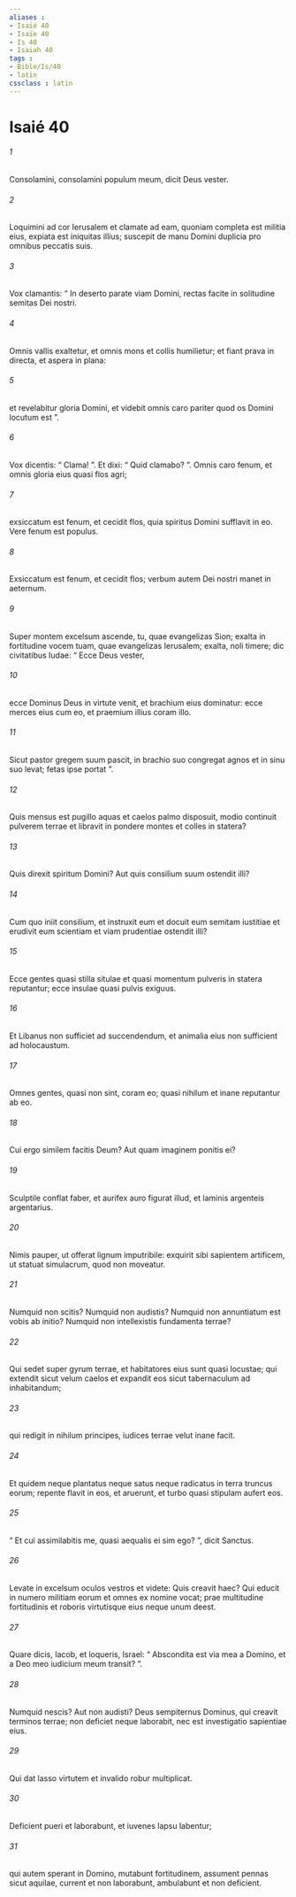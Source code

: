 ```yaml
---
aliases : 
- Isaié 40
- Isaïe 40
- Is 40
- Isaiah 40
tags : 
- Bible/Is/40
- latin
cssclass : latin
---
```


# Isaié 40

###### 1
Consolamini, consolamini populum meum, dicit Deus vester.
###### 2
Loquimini ad cor Ierusalem et clamate ad eam, quoniam completa est militia eius, expiata est iniquitas illius; suscepit de manu Domini duplicia pro omnibus peccatis suis.
###### 3
Vox clamantis: “ In deserto parate viam Domini, rectas facite in solitudine semitas Dei nostri.
###### 4
Omnis vallis exaltetur, et omnis mons et collis humilietur; et fiant prava in directa, et aspera in plana:
###### 5
et revelabitur gloria Domini, et videbit omnis caro pariter quod os Domini locutum est ”.
###### 6
Vox dicentis: “ Clama! ”. Et dixi: “ Quid clamabo? ”. Omnis caro fenum, et omnis gloria eius quasi flos agri;
###### 7
exsiccatum est fenum, et cecidit flos, quia spiritus Domini sufflavit in eo. Vere fenum est populus.
###### 8
Exsiccatum est fenum, et cecidit flos; verbum autem Dei nostri manet in aeternum.
###### 9
Super montem excelsum ascende, tu, quae evangelizas Sion; exalta in fortitudine vocem tuam, quae evangelizas Ierusalem; exalta, noli timere; dic civitatibus Iudae: “ Ecce Deus vester,
###### 10
ecce Dominus Deus in virtute venit, et brachium eius dominatur: ecce merces eius cum eo, et praemium illius coram illo.
###### 11
Sicut pastor gregem suum pascit, in brachio suo congregat agnos et in sinu suo levat; fetas ipse portat ”.
###### 12
Quis mensus est pugillo aquas et caelos palmo disposuit, modio continuit pulverem terrae et libravit in pondere montes et colles in statera?
###### 13
Quis direxit spiritum Domini? Aut quis consilium suum ostendit illi?
###### 14
Cum quo iniit consilium, et instruxit eum et docuit eum semitam iustitiae et erudivit eum scientiam et viam prudentiae ostendit illi?
###### 15
Ecce gentes quasi stilla situlae et quasi momentum pulveris in statera reputantur; ecce insulae quasi pulvis exiguus.
###### 16
Et Libanus non sufficiet ad succendendum, et animalia eius non sufficient ad holocaustum.
###### 17
Omnes gentes, quasi non sint, coram eo; quasi nihilum et inane reputantur ab eo.
###### 18
Cui ergo similem facitis Deum? Aut quam imaginem ponitis ei?
###### 19
Sculptile conflat faber, et aurifex auro figurat illud, et laminis argenteis argentarius.
###### 20
Nimis pauper, ut offerat lignum imputribile: exquirit sibi sapientem artificem, ut statuat simulacrum, quod non moveatur.
###### 21
Numquid non scitis? Numquid non audistis? Numquid non annuntiatum est vobis ab initio? Numquid non intellexistis fundamenta terrae?
###### 22
Qui sedet super gyrum terrae, et habitatores eius sunt quasi locustae; qui extendit sicut velum caelos et expandit eos sicut tabernaculum ad inhabitandum;
###### 23
qui redigit in nihilum principes, iudices terrae velut inane facit.
###### 24
Et quidem neque plantatus neque satus neque radicatus in terra truncus eorum; repente flavit in eos, et aruerunt, et turbo quasi stipulam aufert eos.
###### 25
“ Et cui assimilabitis me, quasi aequalis ei sim ego? ”, dicit Sanctus.
###### 26
Levate in excelsum oculos vestros et videte: Quis creavit haec? Qui educit in numero militiam eorum et omnes ex nomine vocat; prae multitudine fortitudinis et roboris virtutisque eius neque unum deest.
###### 27
Quare dicis, Iacob, et loqueris, Israel: “ Abscondita est via mea a Domino, et a Deo meo iudicium meum transit? ”.
###### 28
Numquid nescis? Aut non audisti? Deus sempiternus Dominus, qui creavit terminos terrae; non deficiet neque laborabit, nec est investigatio sapientiae eius. 
###### 29
Qui dat lasso virtutem et invalido robur multiplicat.
###### 30
Deficient pueri et laborabunt, et iuvenes lapsu labentur;
###### 31
qui autem sperant in Domino, mutabunt fortitudinem, assument pennas sicut aquilae, current et non laborabunt, ambulabunt et non deficient.
